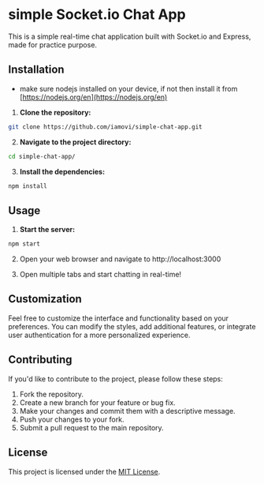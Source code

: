 # simple Socket.io Chat App

This is a simple real-time chat application built with Socket.io and Express, made for practice purpose.

## Installation
- make sure nodejs installed on your device, if not then install it from [https://nodejs.org/en](https://nodejs.org/en)

1. **Clone the repository:**
```bash
git clone https://github.com/iamovi/simple-chat-app.git
```

2. **Navigate to the project directory:**
```bash
cd simple-chat-app/
```

3. **Install the dependencies:**
```bash
npm install
```

## Usage

1. **Start the server:**
```bash
npm start
```

2. Open your web browser and navigate to http://localhost:3000

3. Open multiple tabs and start chatting in real-time!

## Customization

Feel free to customize the interface and functionality based on your preferences. You can modify the styles, add additional features, or integrate user authentication for a more personalized experience.

## Contributing

If you'd like to contribute to the project, please follow these steps:

1. Fork the repository.
2. Create a new branch for your feature or bug fix.
3. Make your changes and commit them with a descriptive message.
4. Push your changes to your fork.
5. Submit a pull request to the main repository.

## License

This project is licensed under the [MIT License](LICENSE).
